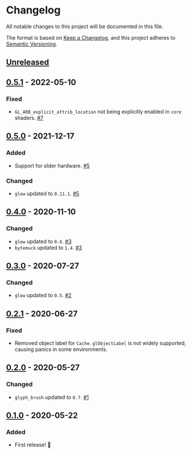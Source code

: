 # Changelog
All notable changes to this project will be documented in this file.

The format is based on [Keep a Changelog](https://keepachangelog.com/en/1.0.0/),
and this project adheres to [Semantic Versioning](https://semver.org/spec/v2.0.0.html).

## [Unreleased]

## [0.5.1] - 2022-05-10
### Fixed
- `GL_ARB_explicit_attrib_location` not being explicitly enabled in `core` shaders. [#7]

[#7]: https://github.com/hecrj/glow_glyph/pull/7

## [0.5.0] - 2021-12-17
### Added
- Support for older hardware. [#5]

### Changed
- `glow` updated to `0.11.1`. [#5]

[#5]: https://github.com/hecrj/glow_glyph/pull/5

## [0.4.0] - 2020-11-10
### Changed
- `glow` updated to `0.6`. [#3]
- `bytemuck` updated to `1.4`. [#3]

[#3]: https://github.com/hecrj/glow_glyph/pull/3

## [0.3.0] - 2020-07-27
### Changed
- `glow` updated to `0.5`. [#2]

[#2]: https://github.com/hecrj/glow_glyph/pull/2


## [0.2.1] - 2020-06-27
### Fixed
- Removed object label for `Cache`. `glObjectLabel` is not widely supported, causing panics in some environments.

## [0.2.0] - 2020-05-27
### Changed
- `glyph_brush` updated to `0.7`. [#1]

[#1]: https://github.com/hecrj/glow_glyph/pull/1


## [0.1.0] - 2020-05-22
### Added
- First release! :tada:


[Unreleased]: https://github.com/hecrj/glow_glyph/compare/0.5.1...HEAD
[0.5.1]: https://github.com/hecrj/glow_glyph/compare/0.5.0...0.5.1
[0.5.0]: https://github.com/hecrj/glow_glyph/compare/0.4.0...0.5.0
[0.4.0]: https://github.com/hecrj/glow_glyph/compare/0.3.0...0.4.0
[0.3.0]: https://github.com/hecrj/glow_glyph/compare/0.2.1...0.3.0
[0.2.1]: https://github.com/hecrj/glow_glyph/compare/0.2.0...0.2.1
[0.2.0]: https://github.com/hecrj/glow_glyph/compare/0.1.0...0.2.0
[0.1.0]: https://github.com/hecrj/glow_glyph/releases/tag/0.1.0
